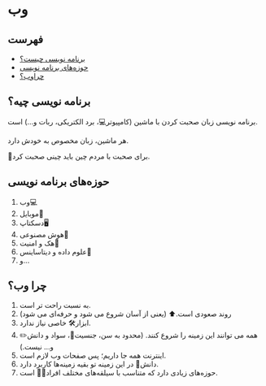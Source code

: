 <div dir=”rtl”>

# وب

## فهرست

* [برنامه نویسی چیست؟](#برنامه-نویسی-چیست؟)
* [حوزه‌های برنامه نویسی](#حوزه‌های-برنامه-نویسی)
* [چراوب؟](#چرا-وب؟)

## برنامه نویسی چیه؟ 

برنامه نویسی زبان صحبت کردن با ماشین (کامپیوتر:computer:، برد الکتریکی، ربات و...) است.

هر ماشین، زبان مخصوص به خودش دارد.

:pushpin:برای صحبت با مردم چین باید چینی صحبت کرد.

## حوزه‌های برنامه نویسی

1. وب:computer:
2. موبایل:iphone:
3. دسکتاپ:desktop_computer:
4. هوش مصنوعی:brain:
5. هک و امنیت:closed_lock_with_key:
6. علوم داده و دیتاساینس:floppy_disk:
7. و...

## چرا وب؟

1. به نسبت راحت تر است.
2. روند صعودی است.:arrow_up: (یعنی از آسان شروع می شود و حرفه‌ای می شود)
3. ابزار:hammer_and_wrench: خاصی نیاز ندارد.
4. همه می توانند این زمینه را شروع کنند. (محدود به سن، جنسیت:couple:، سواد و دانش:pencil2: و... نیست.)
5. اینترنت همه جا داریم؛ پس صفحات وب لازم است.
6. دانش:open_book: در این زمینه تو بقیه زمینه‌ها کاربرد دارد.
7. حوزه‌های زیادی دارد که متناسب با سیلقه‌های مختلف افراد:man_technologist: است.

</div>
